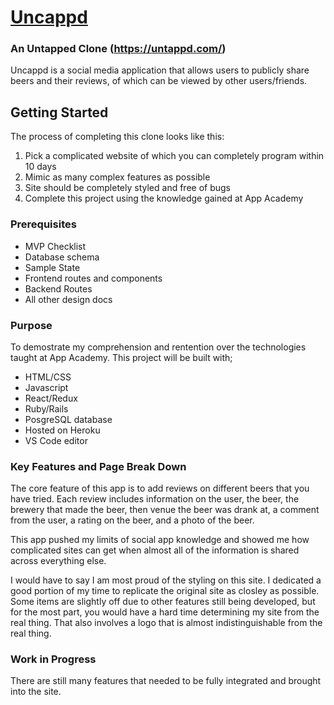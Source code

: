# [Uncappd](https://uncappd.herokuapp.com/#/)
### An Untapped Clone (https://untappd.com/)

Uncappd is a social media application that allows users to publicly share beers and their reviews, of which can be viewed by other users/friends.

## Getting Started

The process of completing this clone looks like this:
1. Pick a complicated website of which you can completely program within 10 days
2. Mimic as many complex features as possible 
3. Site should be completely styled and free of bugs
4. Complete this project using the knowledge gained at App Academy

### Prerequisites

* MVP Checklist
* Database schema
* Sample State
* Frontend routes and components
* Backend Routes
* All other design docs

### Purpose

To demostrate my comprehension and rentention over the technologies taught at App Academy.
This project will be built with;

* HTML/CSS
* Javascript
* React/Redux
* Ruby/Rails
* PosgreSQL database
* Hosted on Heroku
* VS Code editor

### Key Features and Page Break Down

The core feature of this app is to add reviews on different beers that you have tried.
Each review includes information on the user, the beer, the brewery that made the beer, then venue the beer was drank at, a comment from the user, a rating on the beer, and a photo of the beer.

This app pushed my limits of social app knowledge and showed me how complicated sites can get when almost all of the information is shared across everything else. 

I would have to say I am most proud of the styling on this site. I dedicated a good portion of my time to replicate the original site as closley as possible. Some items are slightly off due to other features still being developed, but for the most part, you would have a hard time determining my site from the real thing. That also involves a logo that is almost indistinguishable from the real thing.

### Work in Progress

There are still many features that needed to be fully integrated and brought into the site.
